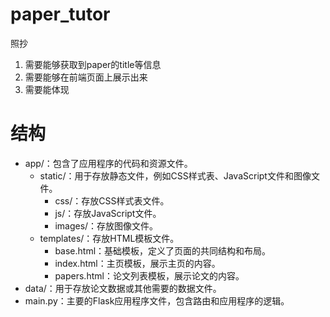 # paper_tutor

照抄
1. 需要能够获取到paper的title等信息
2. 需要能够在前端页面上展示出来
3. 需要能体现

# 结构
- app/：包含了应用程序的代码和资源文件。
  - static/：用于存放静态文件，例如CSS样式表、JavaScript文件和图像文件。
    - css/：存放CSS样式表文件。
    - js/：存放JavaScript文件。
    - images/：存放图像文件。
  - templates/：存放HTML模板文件。
    - base.html：基础模板，定义了页面的共同结构和布局。
    - index.html：主页模板，展示主页的内容。
    - papers.html：论文列表模板，展示论文的内容。
- data/：用于存放论文数据或其他需要的数据文件。
- main.py：主要的Flask应用程序文件，包含路由和应用程序的逻辑。